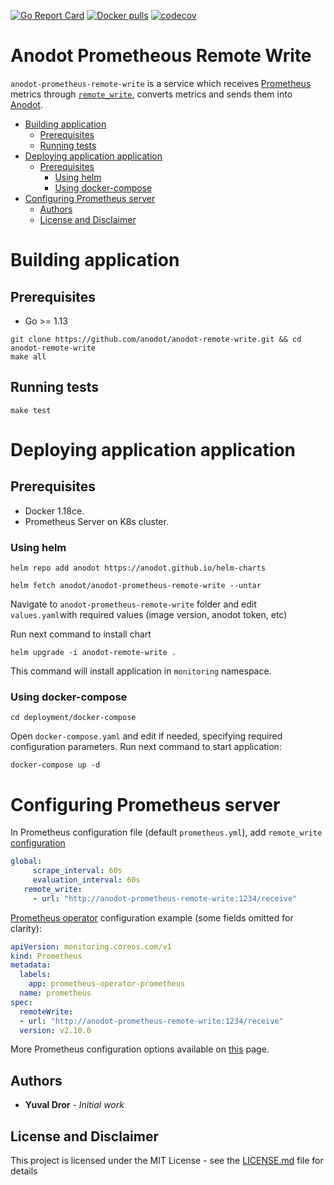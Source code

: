 [![Go Report Card](https://goreportcard.com/badge/github.com/anodot/anodot-remote-write)](https://goreportcard.com/report/github.com/anodot/anodot-remote-write)
[![Docker pulls](https://img.shields.io/docker/pulls/anodot/prometheus-remote-write.svg)](https://hub.docker.com/r/anodot/prometheus-remote-write)
[![codecov](https://codecov.io/gh/anodot/anodot-remote-write/branch/master/graph/badge.svg)](https://codecov.io/gh/anodot/anodot-remote-write)

# Anodot Prometheous Remote Write

`anodot-prometheus-remote-write` is a service which receives [Prometheus](https://github.com/prometheus) metrics through [`remote_write`](https://prometheus.io/docs/prometheus/latest/configuration/configuration/#remote_write), converts metrics and sends them into [Anodot](https://www.anodot.com).

* [Building application](#building-application)
  * [Prerequisites](#prerequisites)
  * [Running tests](#running-tests)
* [Deploying application application](#deploying-application-application)
  * [Prerequisites](#prerequisites-1)
     * [Using helm](#using-helm)
     * [Using docker-compose](#using-docker-compose)
* [Configuring Prometheus server](#configuring-prometheus-server)
  * [Authors](#authors)
  * [License and Disclaimer](#license-and-disclaimer)

# Building application
## Prerequisites
 - Go >= 1.13
 
```shell script
git clone https://github.com/anodot/anodot-remote-write.git && cd anodot-remote-write
make all
```

## Running tests
```shell script
make test
```

# Deploying application application

## Prerequisites
- Docker 1.18ce.
- Prometheus Server on K8s cluster.

### Using helm

```shell script
helm repo add anodot https://anodot.github.io/helm-charts
```

```shell script
helm fetch anodot/anodot-prometheus-remote-write --untar
```

Navigate to `anodot-prometheus-remote-write` folder and edit `values.yaml`with required values (image version, anodot token,
etc)

Run next command to install chart
```shell script
helm upgrade -i anodot-remote-write .
```

This command will install application in `monitoring` namespace.

### Using docker-compose

```shell script
cd deployment/docker-compose
```
Open `docker-compose.yaml` and edit if needed, specifying required configuration parameters.
Run next command to start application:
```shell script
docker-compose up -d 
``` 

# Configuring Prometheus server
In Prometheus configuration file (default `prometheus.yml`), add `remote_write` [configuration](https://prometheus.io/docs/prometheus/latest/configuration/configuration/#remote_write)
 ```yaml
 global:
      scrape_interval: 60s
      evaluation_interval: 60s
    remote_write:
      - url: "http://anodot-prometheus-remote-write:1234/receive"
```

[Prometheus operator](https://github.com/coreos/prometheus-operator) configuration example (some fields omitted for clarity):
```yaml
apiVersion: monitoring.coreos.com/v1
kind: Prometheus
metadata:
  labels:
    app: prometheus-operator-prometheus
  name: prometheus
spec:
  remoteWrite:
  - url: "http://anodot-prometheus-remote-write:1234/receive"
  version: v2.10.0
```

More Prometheus configuration options available on [this](https://github.com/coreos/prometheus-operator/blob/master/Documentation/api.md#remotewritespec) page.

## Authors

* **Yuval Dror** - *Initial work* 

## License and Disclaimer

This project is licensed under the MIT License - see the [LICENSE.md](LICENSE.md) file for details
